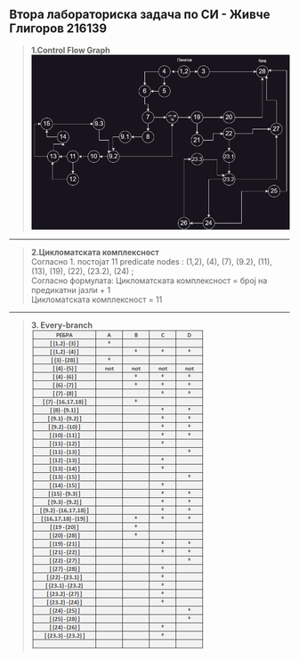 ## Втора лабораториска задача по СИ - Живче Глигоров 216139 <br>
> **1.Control Flow Graph** <br>
>  ![CFG](./CFG.jpg) 

<hr></hr>

> **2.Цикломатската комплексност** <br>
> Согласно 1. постојат 11 predicate nodes : (1,2), (4), (7), (9.2), (11), (13), (19), (22), (23.2), (24) ; <br>
> Согласно формулата: Цикломатската комплексност = број на предикатни јазли + 1 <br>
> Цикломатската комплексност = 11 <br>

<hr></hr>


> **3. Every-branch** <br>
> ![table](./table.png)
